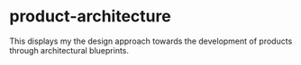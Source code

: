 # product-architecture
This displays my the design approach towards the development of products through architectural blueprints.
